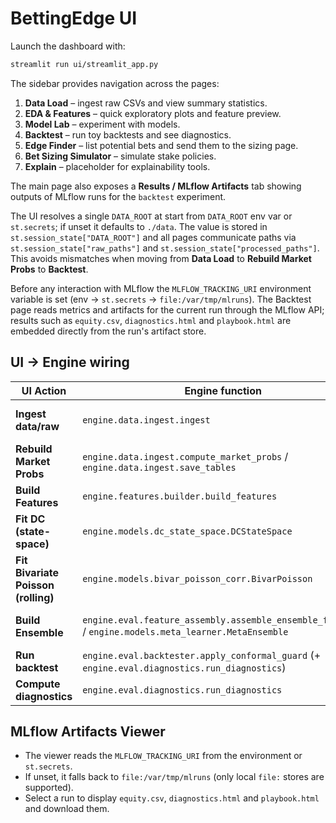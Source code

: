 # BettingEdge UI

Launch the dashboard with:

```bash
streamlit run ui/streamlit_app.py
```

The sidebar provides navigation across the pages:

1. **Data Load** – ingest raw CSVs and view summary statistics.
2. **EDA & Features** – quick exploratory plots and feature preview.
3. **Model Lab** – experiment with models.
4. **Backtest** – run toy backtests and see diagnostics.
5. **Edge Finder** – list potential bets and send them to the sizing page.
6. **Bet Sizing Simulator** – simulate stake policies.
7. **Explain** – placeholder for explainability tools.

The main page also exposes a **Results / MLflow Artifacts** tab showing outputs of
MLflow runs for the `backtest` experiment.

The UI resolves a single `DATA_ROOT` at start from `DATA_ROOT` env var or
`st.secrets`; if unset it defaults to `./data`. The value is stored in
`st.session_state["DATA_ROOT"]` and all pages communicate paths via
`st.session_state["raw_paths"]` and `st.session_state["processed_paths"]`.
This avoids mismatches when moving from **Data Load** to **Rebuild Market Probs**
to **Backtest**.

Before any interaction with MLflow the `MLFLOW_TRACKING_URI` environment
variable is set (env → `st.secrets` → `file:/var/tmp/mlruns`). The Backtest page
reads metrics and artifacts for the current run through the MLflow API; results
such as `equity.csv`, `diagnostics.html` and `playbook.html` are embedded
directly from the run's artifact store.

## UI → Engine wiring

| UI Action | Engine function | Artifacts shown |
| --- | --- | --- |
| **Ingest data/raw** | `engine.data.ingest.ingest` | DuckDB tables (`matches`, `odds_1x2_pre`, ...) |
| **Rebuild Market Probs** | `engine.data.ingest.compute_market_probs` / `engine.data.ingest.save_tables` | `market_probs_pre`, `market_probs_close` tables |
| **Build Features** | `engine.features.builder.build_features` | `features` table |
| **Fit DC (state-space)** | `engine.models.dc_state_space.DCStateSpace` | predictions, state snapshot |
| **Fit Bivariate Poisson (rolling)** | `engine.models.bivar_poisson_corr.BivarPoisson` | predicted probabilities |
| **Build Ensemble** | `engine.eval.feature_assembly.assemble_ensemble_features` / `engine.models.meta_learner.MetaEnsemble` | blended probabilities, reliability plot |
| **Run backtest** | `engine.eval.backtester.apply_conformal_guard` (+ `engine.eval.diagnostics.run_diagnostics`) | `equity.csv`, `diagnostics.html` |
| **Compute diagnostics** | `engine.eval.diagnostics.run_diagnostics` | `diagnostics.html` |

## MLflow Artifacts Viewer

- The viewer reads the `MLFLOW_TRACKING_URI` from the environment or `st.secrets`.
- If unset, it falls back to `file:/var/tmp/mlruns` (only local `file:` stores are supported).
- Select a run to display `equity.csv`, `diagnostics.html` and `playbook.html` and download them.
